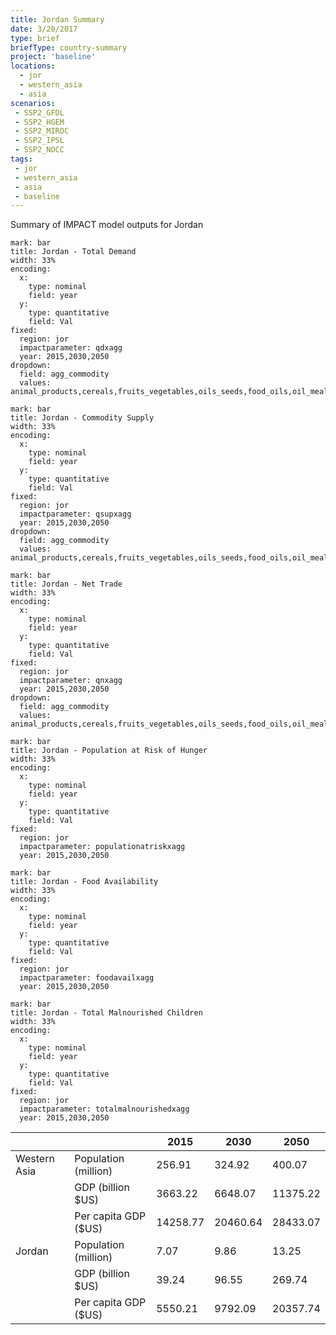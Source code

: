 ```yaml
---
title: Jordan Summary
date: 3/20/2017
type: brief
briefType: country-summary
project: 'baseline'
locations:
  - jor
  - western_asia
  - asia
scenarios:
 - SSP2_GFDL
 - SSP2_HGEM
 - SSP2_MIROC
 - SSP2_IPSL
 - SSP2_NOCC
tags:
 - jor
 - western_asia
 - asia
 - baseline
---
```

Summary of IMPACT model outputs for Jordan

```chart
mark: bar
title: Jordan - Total Demand
width: 33%
encoding:
  x:
    type: nominal
    field: year
  y:
    type: quantitative
    field: Val
fixed:
  region: jor
  impactparameter: qdxagg
  year: 2015,2030,2050
dropdown:
  field: agg_commodity
  values: animal_products,cereals,fruits_vegetables,oils_seeds,food_oils,oil_meals,other,pulses,roots_tubers,sugar
```

```chart
mark: bar
title: Jordan - Commodity Supply
width: 33%
encoding:
  x:
    type: nominal
    field: year
  y:
    type: quantitative
    field: Val
fixed:
  region: jor
  impactparameter: qsupxagg
  year: 2015,2030,2050
dropdown:
  field: agg_commodity
  values: animal_products,cereals,fruits_vegetables,oils_seeds,food_oils,oil_meals,other,pulses,roots_tubers,sugar
```

```chart
mark: bar
title: Jordan - Net Trade
width: 33%
encoding:
  x:
    type: nominal
    field: year
  y:
    type: quantitative
    field: Val
fixed:
  region: jor
  impactparameter: qnxagg
  year: 2015,2030,2050
dropdown:
  field: agg_commodity
  values: animal_products,cereals,fruits_vegetables,oils_seeds,food_oils,oil_meals,other,pulses,roots_tubers,sugar
```

```chart
mark: bar
title: Jordan - Population at Risk of Hunger
width: 33%
encoding:
  x:
    type: nominal
    field: year
  y:
    type: quantitative
    field: Val
fixed:
  region: jor
  impactparameter: populationatriskxagg
  year: 2015,2030,2050
```

```chart
mark: bar
title: Jordan - Food Availability
width: 33%
encoding:
  x:
    type: nominal
    field: year
  y:
    type: quantitative
    field: Val
fixed:
  region: jor
  impactparameter: foodavailxagg
  year: 2015,2030,2050
```

```chart
mark: bar
title: Jordan - Total Malnourished Children
width: 33%
encoding:
  x:
    type: nominal
    field: year
  y:
    type: quantitative
    field: Val
fixed:
  region: jor
  impactparameter: totalmalnourishedxagg
  year: 2015,2030,2050
```

|   |   | 2015 | 2030 | 2050 |
|---|---|---|---|---|
| Western Asia | Population (million) | 256.91 | 324.92 | 400.07 |
|  | GDP (billion $US) | 3663.22 | 6648.07 | 11375.22 |
|  | Per capita GDP ($US) | 14258.77 | 20460.64 | 28433.07 |
| Jordan | Population (million) | 7.07 | 9.86 | 13.25 |
|  | GDP (billion $US) | 39.24 | 96.55 | 269.74 |
|  | Per capita GDP ($US) | 5550.21| 9792.09| 20357.74|